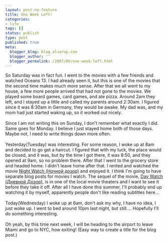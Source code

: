 ```yaml
---
layout: post-no-feature
title: One Week Left!
categories:
- life
tags: []
status: publish
type: post
published: true
meta:
  blogger_blog: blog.alvarop.com
  blogger_author: ''
  blogger_permalink: /2007/06/one-week-left.html
---
```

So Saturday was in fact fun. I went to the movies with a few friends and watched Oceans 13. I had already seen it, but this is one of the movies that the second time makes much more sense. After that we all went to my house, a few more people arrived that had not gone to the movies. We played some board games, card games, and ate pizza. Around 2am they left, and I stayed up a little and called my parents around 2:30am. I figured since it was 8:30am in Germany, they would be awake. My dad was, and my mom had just started waking up, so it worked out nicely.<br /><br />Since I am not writing this on Sunday, I don't remember what exactly I did. Same goes for Monday. I believe I just stayed home both of those days. Maybe not, I need to write things down more often.<br /><br />Yesterday(Tuesday) was interesting. For some reason, I woke up at 8am and decided to go get a haircut. I figured that with my luck, the place would be closed, and it was, but by the time I got there, it was 8:50, and they opened at 9am, so no problem there. After that I went to the grocery store and headed home. I didn't leave home after that. I rented and watched the movie <a href="http://imdb.com/title/tt0403358/">Night Watch (Ночной дозор)</a> and enjoyed it. I think I'm going to have separate blog posts for movies I watch. The sequel of the movie, <a href="http://imdb.com/title/tt0409904/">Day Watch (Дневной Дозор)</a>, is in one of the local movie theaters and I want to see it before they take it off. After all I have done this summer, I'll probably end up watching it by myself, apparently people don't like reading subtitles here...<br /><br />Today(Wednesday) I woke up at 6am, don't ask my why, I have no idea, I just woke up. I went to bed around 10pm last night, but still.... Hopefully I'll do something interesting.<br /><br />Oh yeah, by this time next week, I will be heading to the airport to leave Miami and go to NYC, how exiting! (Easy way to create a title for the blog post.)
